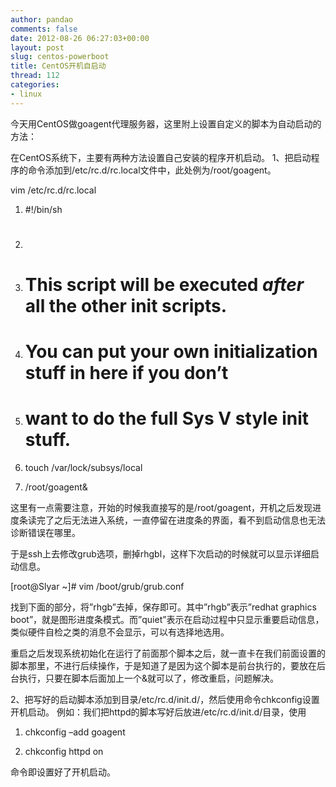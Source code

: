 ```yaml
---
author: pandao
comments: false
date: 2012-08-26 06:27:03+00:00
layout: post
slug: centos-powerboot
title: CentOS开机自启动
thread: 112
categories:
- linux
---
```


今天用CentOS做goagent代理服务器，这里附上设置自定义的脚本为自动启动的方法：

在CentOS系统下，主要有两种方法设置自己安装的程序开机启动。
1、把启动程序的命令添加到/etc/rc.d/rc.local文件中，此处例为/root/goagent。

vim /etc/rc.d/rc.local






	
  1. #!/bin/sh

	
  2. #

	
  3. # This script will be executed *after* all the other init scripts.

	
  4. # You can put your own initialization stuff in here if you don’t

	
  5. # want to do the full Sys V style init stuff.

	
  6. touch /var/lock/subsys/local

	
  7. /root/goagent&





这里有一点需要注意，开始的时候我直接写的是/root/goagent，开机之后发现进度条读完了之后无法进入系统，一直停留在进度条的界面，看不到启动信息也无法诊断错误在哪里。

于是ssh上去修改grub选项，删掉rhgbl，这样下次启动的时候就可以显示详细启动信息。

[root@Slyar ~]# vim /boot/grub/grub.conf

找到下面的部分，将”rhgb”去掉，保存即可。其中”rhgb”表示”redhat graphics boot”，就是图形进度条模式。而”quiet”表示在启动过程中只显示重要启动信息，类似硬件自检之类的消息不会显示，可以有选择地选用。

重启之后发现系统初始化在运行了前面那个脚本之后，就一直卡在我们前面设置的脚本那里，不进行后续操作，于是知道了是因为这个脚本是前台执行的，要放在后台执行，只要在脚本后面加上一个&就可以了，修改重启，问题解决。



2、把写好的启动脚本添加到目录/etc/rc.d/init.d/，然后使用命令chkconfig设置开机启动。
例如：我们把httpd的脚本写好后放进/etc/rc.d/init.d/目录，使用






	
  1. chkconfig –add goagent

	
  2. chkconfig httpd on





命令即设置好了开机启动。
